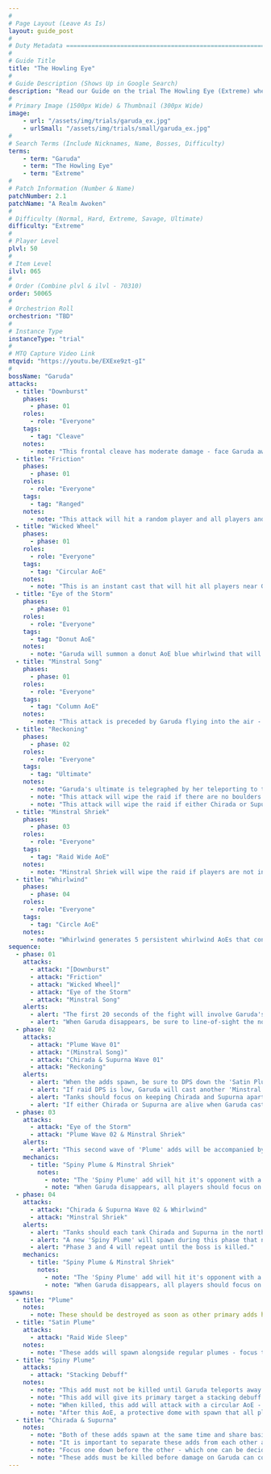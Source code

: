 ```yaml
---
#
# Page Layout (Leave As Is)
layout: guide_post
#
# Duty Metadata ================================================================
#
# Guide Title
title: "The Howling Eye"
#
# Guide Description (Shows Up in Google Search)
description: "Read our Guide on the trial The Howling Eye (Extreme) where you'll face off against Garuda."
#
# Primary Image (1500px Wide) & Thumbnail (300px Wide)
image:
    - url: "/assets/img/trials/garuda_ex.jpg"
    - urlSmall: "/assets/img/trials/small/garuda_ex.jpg"
#
# Search Terms (Include Nicknames, Name, Bosses, Difficulty)
terms:
    - term: "Garuda"
    - term: "The Howling Eye"
    - term: "Extreme"
#
# Patch Information (Number & Name)
patchNumber: 2.1
patchName: "A Realm Awoken"
#
# Difficulty (Normal, Hard, Extreme, Savage, Ultimate)
difficulty: "Extreme"
#
# Player Level
plvl: 50
#
# Item Level
ilvl: 065
#
# Order (Combine plvl & ilvl - 70310)
order: 50065
#
# Orchestrion Roll
orchestrion: "TBD"
#
# Instance Type
instanceType: "trial"
#
# MTQ Capture Video Link
mtqvid: "https://youtu.be/EXExe9zt-gI"
#
bossName: "Garuda"
attacks:
  - title: "Downburst"
    phases:
      - phase: 01
    roles:
      - role: "Everyone"
    tags:
      - tag: "Cleave"
    notes:
      - note: "This frontal cleave has moderate damage - face Garuda away from the raid."
  - title: "Friction"
    phases:
      - phase: 01
    roles:
      - role: "Everyone"
    tags:
      - tag: "Ranged"
    notes:
      - note: "This attack will hit a random player and all players and pillars near them."
  - title: "Wicked Wheel"
    phases:
      - phase: 01
    roles:
      - role: "Everyone"
    tags:
      - tag: "Circular AoE"
    notes:
      - note: "This is an instant cast that will hit all players near Garuda for moderate damage."
  - title: "Eye of the Storm"
    phases:
      - phase: 01
    roles:
      - role: "Everyone"
    tags:
      - tag: "Donut AoE"
    notes:
      - note: "Garuda will summon a donut AoE blue whirlwind that will occupy the outer ring of the arena - avoid this area by continuing the fight towards the center."
  - title: "Minstral Song"
    phases:
      - phase: 01
    roles:
      - role: "Everyone"
    tags:
      - tag: "Column AoE"
    notes:
      - note: "This attack is preceded by Garuda flying into the air - when she disappears, get to a boulder and use it to break line-of-sight when she lands to avoid damage."
  - title: "Reckoning"
    phases:
      - phase: 02
    roles:
      - role: "Everyone"
    tags:
      - tag: "Ultimate"
    notes:
      - note: "Garuda's ultimate is telegraphed by her teleporting to the middle of the arena a set amount of time after she spawns Chirada and Supurna."
      - note: "This attack will wipe the raid if there are no boulders remaining to soak the damage."
      - note: "This attack will wipe the raid if either Chirada or Supurna are still alive at this point."
  - title: "Minstral Shriek"
    phases:
      - phase: 03
    roles:
      - role: "Everyone"
    tags:
      - tag: "Raid Wide AoE"
    notes:
      - note: "Minstral Shriek will wipe the raid if players are not inside the barrier generated by the defeated 'Spiny Plume' - be sure to only kill it when Garuda begins to cast Shriek."
  - title: "Whirlwind"
    phases:
      - phase: 04
    roles:
      - role: "Everyone"
    tags:
      - tag: "Circle AoE"
    notes:
      - note: "Whirlwind generates 5 persistent whirlwind AoEs that consume a large portion of the arena in an X pattern (with one in the center)."
sequence:
  - phase: 01
    attacks:
      - attack: "[Downburst"
      - attack: "Friction"
      - attack: "Wicked Wheel]"
      - attack: "Eye of the Storm"
      - attack: "Minstral Song"
    alerts:
      - alert: "The first 20 seconds of the fight will involve Garuda's previous abilities and essentially mechanic-free DPS."
      - alert: "When Garuda disappears, be sure to line-of-sight the north to avoid damage from Minstral Song."
  - phase: 02
    attacks:
      - attack: "Plume Wave 01"
      - attack: "(Minstral Song)"
      - attack: "Chirada & Supurna Wave 01"
      - attack: "Reckoning"
    alerts:
      - alert: "When the adds spawn, be sure to DPS down the 'Satin Plume' first, otherwise it will sleep the entire raid."
      - alert: "If raid DPS is low, Garuda will cast another 'Minstral Song' from the east - this can be skipped with high DPS."
      - alert: "Tanks should focus on keeping Chirada and Supurna apart and all other players should focus one add down before the other."
      - alert: "If either Chirada or Supurna are alive when Garuda casts 'Reckoning', the raid will wipe."
  - phase: 03
    attacks:
      - attack: "Eye of the Storm"
      - attack: "Plume Wave 02 & Minstral Shriek"
    alerts:
      - alert: "This second wave of 'Plume' adds will be accompanied by a 'Spiny Plume' that must be kept alive for a later mechanic."
    mechanics:
      - title: "Spiny Plume & Minstral Shriek"
        notes:
          - note: "The 'Spiny Plume' add will hit it's opponent with a stacking debuff that will wipe the raid if it reaches 3 - tanks should provoke as necessary to keep stacks down."
          - note: "When Garuda disappears, all players should focus on DPSing down the 'Spiny Plume', avoid its circular AoE on death, and then immediately run into the protective dome it creates to avoid damage from 'Minstral Shriek'."
  - phase: 04
    attacks:
      - attack: "Chirada & Supurna Wave 02 & Whirlwind"
      - attack: "Minstral Shriek"
    alerts:
      - alert: "Tanks should each tank Chirada and Supurna in the north east and south west respectively to keep them apart."
      - alert: "A new 'Spiny Plume' will spawn during this phase that needs to be kept alive - tanks should pass this add back and forth to avoid the stacking debuff."
      - alert: "Phase 3 and 4 will repeat until the boss is killed."
    mechanics:
      - title: "Spiny Plume & Minstral Shriek"
        notes:
          - note: "The 'Spiny Plume' add will hit it's opponent with a stacking debuff that will wipe the raid if it reaches 3 - tanks should provoke as necessary to keep stacks down."
          - note: "When Garuda disappears, all players should focus on DPSing down the 'Spiny Plume', avoid its circular AoE on death, and then immediately run into the protective dome it creates to avoid damage from 'Minstral Shriek'."
spawns:
  - title: "Plume"
    notes:
      - note: These should be destroyed as soon as other primary adds have been dealt with - they focus damage on the stone pillars."
  - title: "Satin Plume"
    attacks:
      - attack: "Raid Wide Sleep"
    notes:
      - note: "These adds will spawn alongside regular plumes - focus them down as they will sleep the whole group if not destroyed fast enough."
  - title: "Spiny Plume"
    attacks:
      - attack: "Stacking Debuff"
    notes:
      - note: "This add must not be killed until Garuda teleports away to cast 'Reckoning'."
      - note: "This add will give its primary target a stacking debuff that will wipe the raid if it reaches 3 - tanks should swap as necessary."
      - note: "When killed, this add will attack with a circular AoE - dodge as necessary."
      - note: "After this AoE, a protective dome with spawn that all players must enter to avoid 'Minstral Shriek'."
  - title: "Chirada & Supurna"
    notes:
      - note: "Both of these adds spawn at the same time and share basic abilities with Garuda."
      - note: "It is important to separate these adds from each other as they buff one another if too close."
      - note: "Focus one down before the other - which one can be decided by the group."
      - note: "These adds must be killed before damage on Garuda can continue - if either is left alive when Garuda casts 'Reckoning', the raid will wipe."
---
```

